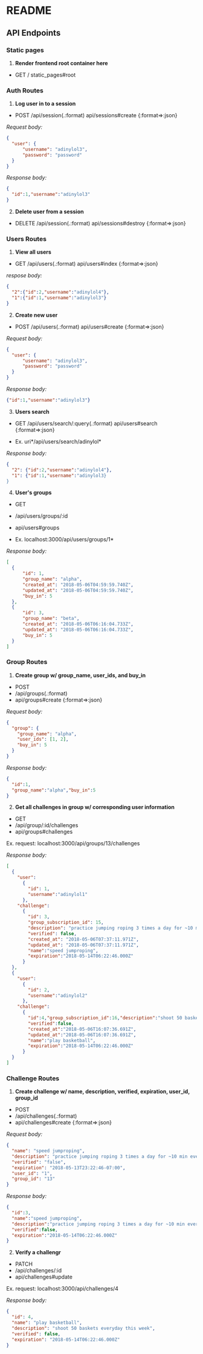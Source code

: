 # README

## API Endpoints

### **Static pages**

1. **Render frontend root container here**

- GET / static_pages#root

### **Auth Routes**

1. **Log user in to a session**

- POST /api/session(.:format) api/sessions#create {:format=>:json}

*Request body:*

```json
{
  "user": {
      "username": "adinylol3",
      "password": "password"
  }
}
```

*Response body:*

```json
{
  "id":1,"username":"adinylol3"
}
```

2. **Delete user from a session**

- DELETE /api/session(.:format) api/sessions#destroy {:format=>:json}

### **Users Routes**

1. **View all users**

- GET /api/users(.:format) api/users#index {:format=>:json}

*respose body:*

```json
{
  "2":{"id":2,"username":"adinylol4"},
  "1":{"id":1,"username":"adinylol3"}
}
```

2. **Create new user**

- POST /api/users(.:format) api/users#create {:format=>:json}

*Request body:*

```json
{
  "user": {
      "username": "adinylol3",
      "password": "password"
  }
}
```

*Response body:*

```json
{"id":1,"username":"adinylol3"}
```

3. **Users search**

- GET /api/users/search/:query(.:format) api/users#search {:format=>:json}

- Ex. uri*/api/users/search/adinylol*

*Response body:*

```json
{
  "2": {"id":2,"username":"adinylol4"},
  "1": {"id":1,"username":"adinylol3}
}
```

4. **User's groups**

- GET
- /api/users/groups/:id
- api/users#groups

- Ex. localhost:3000/api/users/groups/1*

*Response body:*

```json
[
  {
      "id": 1,
      "group_name": "alpha",
      "created_at": "2018-05-06T04:59:59.740Z",
      "updated_at": "2018-05-06T04:59:59.740Z",
      "buy_in": 5
  },
  {
      "id": 3,
      "group_name": "beta",
      "created_at": "2018-05-06T06:16:04.733Z",
      "updated_at": "2018-05-06T06:16:04.733Z",
      "buy_in": 5
  }
]
```

### **Group Routes**

1. **Create group w/ group_name, user_ids, and buy_in**

- POST
- /api/groups(.:format) 
- api/groups#create {:format=>:json}

*Request body:*

```json
{
  "group": {
    "group_name": "alpha",
    "user_ids": [1, 2],
    "buy_in": 5
  }
}
```

*Response body:*

```json
{
  "id":1,
  "group_name":"alpha","buy_in":5
}
```

2. **Get all challenges in group w/ corresponding user information**

- GET
- /api/group/:id/challenges
- api/groups#challenges

Ex. request: localhost:3000/api/groups/13/challenges

*Response body:*

```json
[
  {
    "user":
      {
        "id": 1,
        "username":"adinylol1"
      },
    "challenge":
      {
        "id": 3,
        "group_subscription_id": 15,
        "description": "practice jumping roping 3 times a day for ~10 min every other day in the week",
        "verified": false,
        "created_at": "2018-05-06T07:37:11.971Z",
        "updated_at": "2018-05-06T07:37:11.971Z",
        "name":"speed jumproping",
        "expiration":"2018-05-14T06:22:46.000Z"
      }
  },
  {
    "user":
      {
        "id": 2,
        "username":"adinylol2"
      },
    "challenge":
      {
        "id":4,"group_subscription_id":16,"description":"shoot 50 baskets everyday this week",
        "verified":false,
        "created_at":"2018-05-06T16:07:36.691Z",
        "updated_at":"2018-05-06T16:07:36.691Z",
        "name":"play basketball",
        "expiration":"2018-05-14T06:22:46.000Z"
      }
  }
]
```

### **Challenge Routes**

1. **Create challenge w/ name, description, verified, expiration, user_id, group_id**

- POST
- /api/challenges(.:format)
- api/challenges#create {:format=>:json}

*Request body:*

```json
{
  "name": "speed jumproping",
  "description": "practice jumping roping 3 times a day for ~10 min every other day in the week",
  "verified": "false",
  "expiration": "2018-05-13T23:22:46-07:00",
  "user_id": "1",
  "group_id": "13"
}
```

*Response body:*

```json
{
  "id":3,
  "name":"speed jumproping",
  "description":"practice jumping roping 3 times a day for ~10 min every other day in the week",
  "verified":false,
  "expiration":"2018-05-14T06:22:46.000Z"
}
```

2. **Verify a challengr**

- PATCH
- /api/challenges/:id
- api/challenges#update 

Ex. request: localhost:3000/api/challenges/4

*Response body:*

```json
{
  "id": 4,
  "name": "play basketball",
  "description": "shoot 50 baskets everyday this week",
  "verified": false,
  "expiration": "2018-05-14T06:22:46.000Z"
}
```
